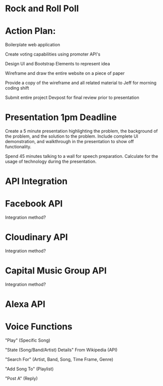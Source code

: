 # Rock and Roll Poll

# Action Plan:

Boilerplate web application

Create voting capabilities using promoter API's

Design UI and Bootstrap Elements to represent idea

Wireframe and draw the entire website on a piece of paper

Provide a copy of the wireframe and all related material to Jeff for morning coding shift

Submit entire project Devpost for final review prior to presentation



# Presentation 1pm Deadline

Create a 5 minute presentation highlighting the problem, the background of the problem, and the solution to the problem. Include complete UI demonstration, and walkthrough in the presentation to show off functionality.

Spend 45 minutes talking to a wall for speech preparation. Calculate for the usage of technology during the presentation.

# API Integration


# Facebook API

Integration method?

# Cloudinary API

Integration method?

# Capital Music Group API

Integration method?

# Alexa API

# Voice Functions

"Play" (Specific Song)

"State (Song/Band/Artist) Details" From Wikipedia (API)

"Search For" (Artist, Band, Song, Time Frame, Genre)

"Add Song To" (Playlist)

"Post A" (Reply)



